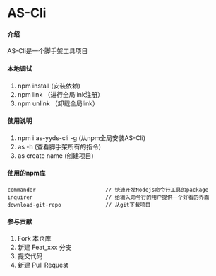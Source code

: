# AS-Cli

#### 介绍
AS-Cli是一个脚手架工具项目

#### 本地调试

1.  npm install (安装依赖)
2.  npm link （进行全局link注册）
2.  npm unlink （卸载全局link）

#### 使用说明

1.  npm i as-yyds-cli -g (从npm全局安装AS-Cli)
1.  as -h (查看脚手架所有的指令)
2.  as create name (创建项目)

#### 使用的npm库

```
commander                      // 快速开发Nodejs命令行工具的package
inquirer                       // 给输入命令行的用户提供一个好看的界面
download-git-repo              // 从git下载项目
```
#### 参与贡献

1.  Fork 本仓库
2.  新建 Feat_xxx 分支
3.  提交代码
4.  新建 Pull Request

